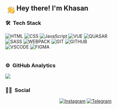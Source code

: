 <h2><img alt="Night Coding" src="https://raw.githubusercontent.com/AVS1508/AVS1508/master/assets/Hand%20Wave.gif" width='35' align="left" style="max-width:100%;"/> Hey there! I'm Khasan</h2>

<!-- <img alt="Night Coding" src="https://media.giphy.com/media/LmNwrBhejkK9EFP504/giphy.gif" align="right" height="190"/> -->

### 🛠 &nbsp;Tech Stack

![HTML](https://img.shields.io/badge/html5-05122A.svg?style=for-the-badge&logo=html5&logoColor=%23E34F26)
![CSS](https://img.shields.io/badge/css3-05122A.svg?style=for-the-badge&logo=css3&logoColor=%231572B6)
![JavaScript](https://img.shields.io/badge/javascript-05122A.svg?style=for-the-badge&logo=javascript&logoColor=%23F7DF1E)
![VUE](https://img.shields.io/badge/vuejs-05122A.svg?style=for-the-badge&logo=vue-dot-js&logoColor=%234FC08D)
![QUASAR](https://img.shields.io/badge/quasar-05122A.svg?style=for-the-badge&logo=quasar&logoColor=%238DD6F9)\
![SASS](https://img.shields.io/badge/SASS-05122A.svg?style=for-the-badge&logo=SASS&logoColor=SASS-hotpink)
![WEBPACK](https://img.shields.io/badge/webpack-05122A.svg?style=for-the-badge&logo=webpack&logoColor=%238DD6F9)
![GIT](https://img.shields.io/badge/git-05122A.svg?style=for-the-badge&logo=git&logoColor=%23F05033)
![GITHUB](https://img.shields.io/badge/github-05122A.svg?style=for-the-badge&logo=github&logoColor=white)\
![VSCODE](https://img.shields.io/badge/VisualStudioCode-05122A.svg?style=for-the-badge&logo=visual-studio-code&logoColor=0078d7)
![FIGMA](https://img.shields.io/badge/figma-05122A.svg?style=for-the-badge&logo=figma&logoColor=white) <br /><br />
 
 ### ⚙️ &nbsp;GitHub Analytics
 
<p align="left">
<a href="https://github.com/AVS1508">
  <img height="180em" src="https://github-readme-stats-eight-theta.vercel.app/api/top-langs/?username=Amirovvv&layout=compact&langs_count=8&theme=algolia"/>
</a>
</p>

### 🤝🏻 &nbsp;Social

<p align="center">
<a href="https://www.instagram.com/a.amirovv/"><img alt="Instagram" src="https://img.shields.io/badge/@a.amirovv-%23E4405F.svg?style=for-the-badge&logo=Instagram&logoColor=white"/></a>
<a href="https://t.me/amirovvvvv">	<img alt="Telegram" src="https://img.shields.io/badge/@amirovvvvv-2CA5E0?style=for-the-badge&logo=telegram&logoColor=white" /></a>
</p>

  

